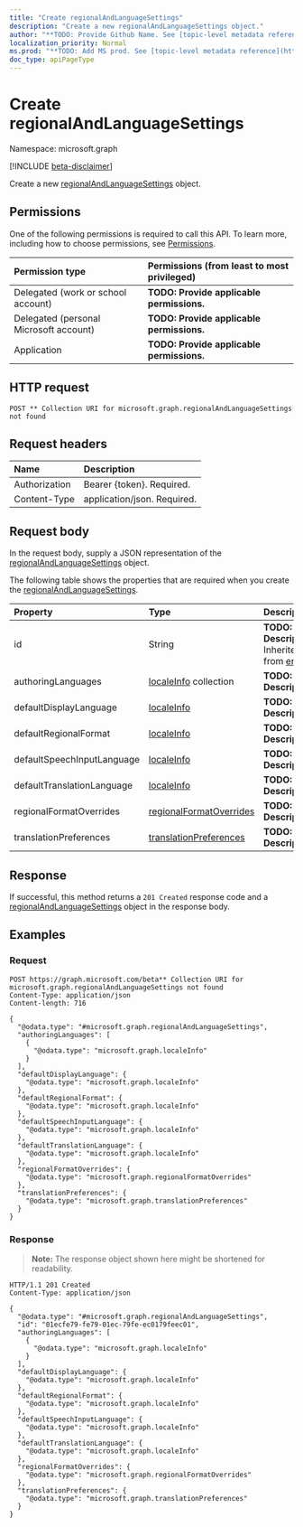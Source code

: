```yaml
---
title: "Create regionalAndLanguageSettings"
description: "Create a new regionalAndLanguageSettings object."
author: "**TODO: Provide Github Name. See [topic-level metadata reference](https://msgo.azurewebsites.net/add/document/guidelines/metadata.html#topic-level-metadata)**"
localization_priority: Normal
ms.prod: "**TODO: Add MS prod. See [topic-level metadata reference](https://msgo.azurewebsites.net/add/document/guidelines/metadata.html#topic-level-metadata)**"
doc_type: apiPageType
---
```


# Create regionalAndLanguageSettings
Namespace: microsoft.graph

[!INCLUDE [beta-disclaimer](../../includes/beta-disclaimer.md)]

Create a new [regionalAndLanguageSettings](../resources/regionalandlanguagesettings.md) object.

## Permissions
One of the following permissions is required to call this API. To learn more, including how to choose permissions, see [Permissions](/graph/permissions-reference).

|Permission type|Permissions (from least to most privileged)|
|:---|:---|
|Delegated (work or school account)|**TODO: Provide applicable permissions.**|
|Delegated (personal Microsoft account)|**TODO: Provide applicable permissions.**|
|Application|**TODO: Provide applicable permissions.**|

## HTTP request

<!-- {
  "blockType": "ignored"
}
-->
``` http
POST ** Collection URI for microsoft.graph.regionalAndLanguageSettings not found
```

## Request headers
|Name|Description|
|:---|:---|
|Authorization|Bearer {token}. Required.|
|Content-Type|application/json. Required.|

## Request body
In the request body, supply a JSON representation of the [regionalAndLanguageSettings](../resources/regionalandlanguagesettings.md) object.

The following table shows the properties that are required when you create the [regionalAndLanguageSettings](../resources/regionalandlanguagesettings.md).

|Property|Type|Description|
|:---|:---|:---|
|id|String|**TODO: Add Description** Inherited from [entity](../resources/entity.md)|
|authoringLanguages|[localeInfo](../resources/localeinfo.md) collection|**TODO: Add Description**|
|defaultDisplayLanguage|[localeInfo](../resources/localeinfo.md)|**TODO: Add Description**|
|defaultRegionalFormat|[localeInfo](../resources/localeinfo.md)|**TODO: Add Description**|
|defaultSpeechInputLanguage|[localeInfo](../resources/localeinfo.md)|**TODO: Add Description**|
|defaultTranslationLanguage|[localeInfo](../resources/localeinfo.md)|**TODO: Add Description**|
|regionalFormatOverrides|[regionalFormatOverrides](../resources/regionalformatoverrides.md)|**TODO: Add Description**|
|translationPreferences|[translationPreferences](../resources/translationpreferences.md)|**TODO: Add Description**|



## Response

If successful, this method returns a `201 Created` response code and a [regionalAndLanguageSettings](../resources/regionalandlanguagesettings.md) object in the response body.

## Examples

### Request
<!-- {
  "blockType": "request",
  "name": "create_regionalandlanguagesettings_from_"
}
-->
``` http
POST https://graph.microsoft.com/beta** Collection URI for microsoft.graph.regionalAndLanguageSettings not found
Content-Type: application/json
Content-length: 716

{
  "@odata.type": "#microsoft.graph.regionalAndLanguageSettings",
  "authoringLanguages": [
    {
      "@odata.type": "microsoft.graph.localeInfo"
    }
  ],
  "defaultDisplayLanguage": {
    "@odata.type": "microsoft.graph.localeInfo"
  },
  "defaultRegionalFormat": {
    "@odata.type": "microsoft.graph.localeInfo"
  },
  "defaultSpeechInputLanguage": {
    "@odata.type": "microsoft.graph.localeInfo"
  },
  "defaultTranslationLanguage": {
    "@odata.type": "microsoft.graph.localeInfo"
  },
  "regionalFormatOverrides": {
    "@odata.type": "microsoft.graph.regionalFormatOverrides"
  },
  "translationPreferences": {
    "@odata.type": "microsoft.graph.translationPreferences"
  }
}
```


### Response
>**Note:** The response object shown here might be shortened for readability.
<!-- {
  "blockType": "response",
  "truncated": true,
  "@odata.type": "microsoft.graph.regionalAndLanguageSettings"
}
-->
``` http
HTTP/1.1 201 Created
Content-Type: application/json

{
  "@odata.type": "#microsoft.graph.regionalAndLanguageSettings",
  "id": "01ecfe79-fe79-01ec-79fe-ec0179feec01",
  "authoringLanguages": [
    {
      "@odata.type": "microsoft.graph.localeInfo"
    }
  ],
  "defaultDisplayLanguage": {
    "@odata.type": "microsoft.graph.localeInfo"
  },
  "defaultRegionalFormat": {
    "@odata.type": "microsoft.graph.localeInfo"
  },
  "defaultSpeechInputLanguage": {
    "@odata.type": "microsoft.graph.localeInfo"
  },
  "defaultTranslationLanguage": {
    "@odata.type": "microsoft.graph.localeInfo"
  },
  "regionalFormatOverrides": {
    "@odata.type": "microsoft.graph.regionalFormatOverrides"
  },
  "translationPreferences": {
    "@odata.type": "microsoft.graph.translationPreferences"
  }
}
```


